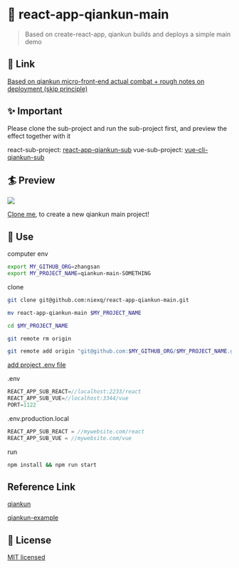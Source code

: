 # 💫 react-app-qiankun-main

> Based on create-react-app, qiankun builds and deploys a simple main demo

## 🚀 Link
[Based on qiankun micro-front-end actual combat + rough notes on deployment (skip principle)](https://juejin.cn/post/6955861815884513288)

## ✨ Important

Please clone the sub-project and run the sub-project first, and preview the effect together with it

react-sub-project: [react-app-qiankun-sub](https://github.com/niexq/react-app-qiankun-sub)
vue-sub-project: [vue-cli-qiankun-sub](https://github.com/niexq/vue-cli-qiankun-sub)

## 🏄 Preview
![](https://i.loli.net/2021/04/23/BN6E45ZCUxtLhFX.gif)

[Clone me](https://github.com/niexq/react-app-qiankun-main), to create a new qiankun main project!

## 🌴 Use
computer env
```bash
export MY_GITHUB_ORG=zhangsan
export MY_PROJECT_NAME=qiankun-main-SOMETHING
```

clone
```bash
git clone git@github.com:niexq/react-app-qiankun-main.git

mv react-app-qiankun-main $MY_PROJECT_NAME

cd $MY_PROJECT_NAME

git remote rm origin

git remote add origin "git@github.com:$MY_GITHUB_ORG/$MY_PROJECT_NAME.git"

```

[add project .env file](https://create-react-app.dev/docs/adding-custom-environment-variables/#what-other-env-files-can-be-used)

.env
```js
REACT_APP_SUB_REACT=//localhost:2233/react
REACT_APP_SUB_VUE=//localhost:3344/vue
PORT=1122
```

.env.production.local
```js
REACT_APP_SUB_REACT = //mywebsite.com/react
REACT_APP_SUB_VUE = //mywebsite.com/vue
```

run
```bash
npm install && npm run start
```

## Reference Link
[qiankun](https://qiankun.umijs.org/)

[qiankun-example](https://juejin.cn/post/6875462470593904653)

## 🎫 License

[MIT licensed](./LICENSE)
